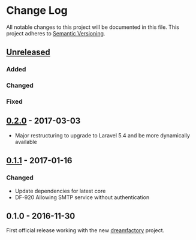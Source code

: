 # Change Log
All notable changes to this project will be documented in this file.
This project adheres to [Semantic Versioning](http://semver.org/).

## [Unreleased]
### Added
### Changed
### Fixed

## [0.2.0] - 2017-03-03
- Major restructuring to upgrade to Laravel 5.4 and be more dynamically available

## [0.1.1] - 2017-01-16
### Changed
- Update dependencies for latest core
- DF-920 Allowing SMTP service without authentication

## 0.1.0 - 2016-11-30
First official release working with the new [dreamfactory](https://github.com/dreamfactorysoftware/dreamfactory) project.

[Unreleased]: https://github.com/dreamfactorysoftware/df-email/compare/0.2.0...HEAD
[0.2.0]: https://github.com/dreamfactorysoftware/df-email/compare/0.1.1...0.2.0
[0.1.1]: https://github.com/dreamfactorysoftware/df-email/compare/0.1.0...0.1.1
